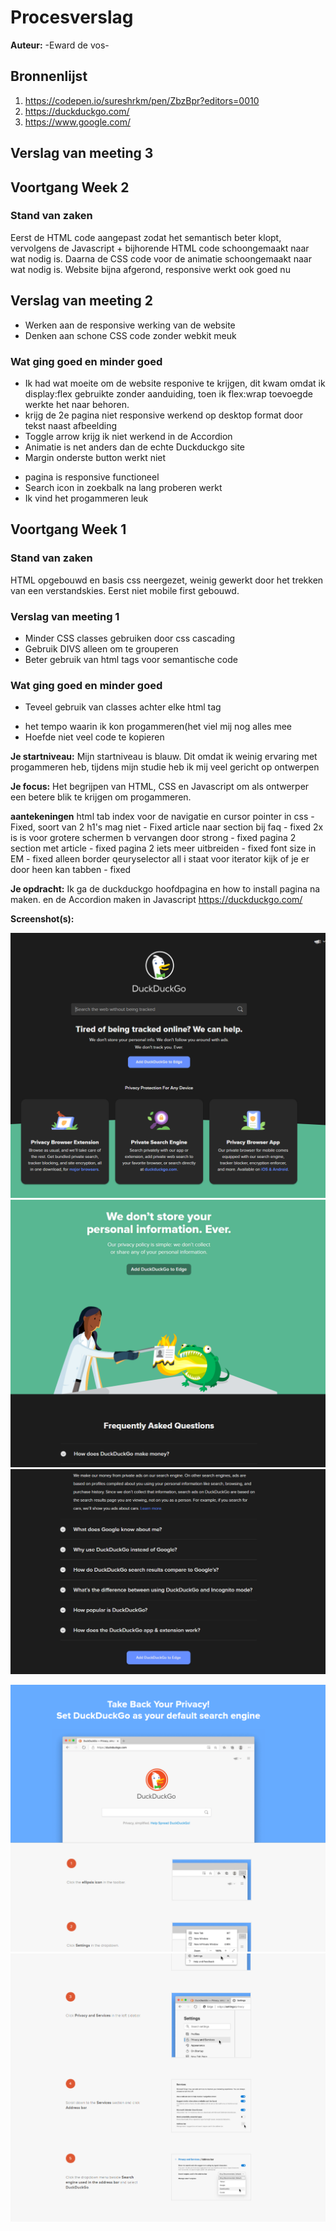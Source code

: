 # Procesverslag
**Auteur:** -Eward de vos-


## Bronnenlijst
1. https://codepen.io/sureshrkm/pen/ZbzBpr?editors=0010
2. https://duckduckgo.com/
3. https://www.google.com/


## Verslag van meeting 3


## Voortgang Week 2
### Stand van zaken
Eerst de HTML code aangepast zodat het semantisch beter klopt, vervolgens de Javascript + bijhorende HTML code schoongemaakt naar wat nodig is. Daarna de CSS code voor de animatie schoongemaakt naar wat nodig is. 
Website bijna afgerond, responsive werkt ook goed nu

## Verslag van meeting 2
- Werken aan de responsive werking van de website
- Denken aan schone CSS code zonder webkit meuk

### Wat ging goed en minder goed
- Ik had wat moeite om de website responive te krijgen, dit kwam omdat ik display:flex gebruikte zonder aanduiding, toen ik flex:wrap toevoegde werkte het naar behoren.
- krijg de 2e pagina niet responsive werkend op desktop format door tekst naast afbeelding
- Toggle arrow krijg ik niet werkend in de Accordion
- Animatie is net anders dan de echte Duckduckgo site
- Margin onderste button werkt niet
+ pagina is responsive functioneel
+ Search icon in zoekbalk na lang proberen werkt
+ Ik vind het progammeren leuk

## Voortgang Week 1

### Stand van zaken
HTML opgebouwd en basis css neergezet, weinig gewerkt door het trekken van een verstandskies. Eerst niet mobile first gebouwd. 

### Verslag van meeting 1
- Minder CSS classes gebruiken door css cascading
- Gebruik DIVS alleen om te grouperen
- Beter gebruik van html tags voor semantische code 

### Wat ging goed en minder goed
- Teveel gebruik van classes achter elke html tag
+ het tempo waarin ik kon progammeren(het viel mij nog alles mee
+ Hoefde niet veel code te kopieren

**Je startniveau:** 
Mijn startniveau is blauw. Dit omdat ik weinig ervaring met progammeren heb, tijdens mijn studie heb ik mij veel gericht op ontwerpen

**Je focus:** 
Het begrijpen van HTML, CSS en Javascript om als ontwerper een betere blik te krijgen om progammeren. 

**aantekeningen**
html tab index voor de navigatie en cursor pointer in css - Fixed, soort van
2 h1's mag niet - Fixed
article naar section bij faq - fixed
2x is is voor grotere schermen 
b vervangen door strong - fixed
pagina 2 section met article - fixed
pagina 2 iets meer uitbreiden - fixed
font size in EM - fixed 
alleen border 
qeuryselector all 
i staat voor iterator 
kijk of je er door heen kan tabben - fixed 


**Je opdracht:** 
Ik ga de duckduckgo hoofdpagina en how to install pagina na maken. en de Accordion maken in Javascript 
https://duckduckgo.com/

**Screenshot(s):**

![alt text](https://github.com/pannekoek141/Front_end_2021/blob/main/Screenshot-1.png?raw=true)
![alt text](https://github.com/pannekoek141/Front_end_2021/blob/main/Screenshot-2.png?raw=true)
![alt text](https://github.com/pannekoek141/Front_end_2021/blob/main/Screenshot-3.png?raw=true)


![alt text](https://github.com/pannekoek141/Front_end_2021/blob/main/Screenshot-site-2.png?raw=true)
![alt text](https://github.com/pannekoek141/Front_end_2021/blob/main/Screenshot-site-3.png?raw=true)


